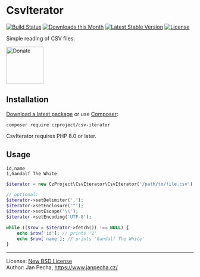 # CsvIterator

[![Build Status](https://github.com/czproject/csv-iterator/workflows/Build/badge.svg)](https://github.com/czproject/csv-iterator/actions)
[![Downloads this Month](https://img.shields.io/packagist/dm/czproject/csv-iterator.svg)](https://packagist.org/packages/czproject/csv-iterator)
[![Latest Stable Version](https://poser.pugx.org/czproject/csv-iterator/v/stable)](https://github.com/czproject/csv-iterator/releases)
[![License](https://img.shields.io/badge/license-New%20BSD-blue.svg)](https://github.com/czproject/csv-iterator/blob/master/license.md)

Simple reading of CSV files.

<a href="https://www.janpecha.cz/donate/"><img src="https://buymecoffee.intm.org/img/donate-banner.v1.svg" alt="Donate" height="100"></a>


## Installation

[Download a latest package](https://github.com/czproject/csv-iterator/releases) or use [Composer](http://getcomposer.org/):

```
composer require czproject/csv-iterator
```

CsvIterator requires PHP 8.0 or later.


## Usage

```csv
id,name
1,Gandalf The White
```

```php
$iterator = new CzProject\CsvIterator\CsvIterator('/path/to/file.csv');

// optional:
$iterator->setDelimiter(',');
$iterator->setEnclosure('"');
$iterator->setEscape('\\');
$iterator->setEncoding('UTF-8');

while (($row = $iterator->fetch()) !== NULL) {
	echo $row['id']; // prints '1'
	echo $row['name']; // prints 'Gandalf The White'
}
```

------------------------------

License: [New BSD License](license.md)
<br>Author: Jan Pecha, https://www.janpecha.cz/
